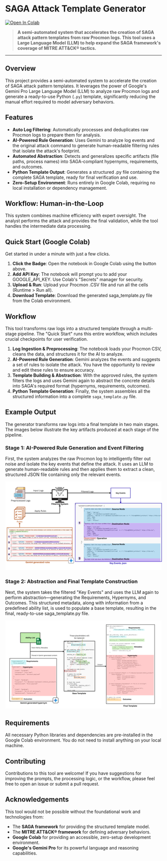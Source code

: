 # SAGA Attack Template Generator

[![Open In Colab](https://colab.research.google.com/assets/colab-badge.svg)](https://colab.research.google.com/drive/1VqbcwkTl63KBENlrkie8QyaCDhSyWWpc)

> **A semi-automated system that accelerates the creation of SAGA attack pattern templates from raw Procmon logs. This tool uses a Large Language Model (LLM) to help expand the SAGA framework's coverage of MITRE ATT&CK® tactics.**

---

## Overview
This project provides a semi-automated system to accelerate the creation of SAGA attack pattern templates. It leverages the power of Google's Gemini Pro Large Language Model (LLM) to analyze raw Procmon logs and generate a ready-to-use Python (`.py`) template, significantly reducing the manual effort required to model adversary behaviors.

## Features
- **Auto Log Filtering**: Automatically processes and deduplicates raw Procmon logs to prepare them for analysis.
- **AI-Powered Rule Generation**: Uses Gemini to analyze log events and the original attack command to generate human-readable filtering rules that isolate the attack's footprint.
- **Automated Abstraction**: Detects and generalizes specific artifacts (file paths, process names) into SAGA-compliant hypernyms, requirements, and outcomes.
- **Python Template Output**: Generates a structured .py file containing the complete SAGA template, ready for final verification and use.
- **Zero-Setup Environment**: Runs entirely in Google Colab, requiring no local installation or dependency management.

## Workflow: Human-in-the-Loop
This system combines machine efficiency with expert oversight. The analyst performs the attack and provides the final validation, while the tool handles the intermediate data processing.


## Quick Start (Google Colab)
Get started in under a minute with just a few clicks.

1. **Click the Badge**: Open the notebook in Google Colab using the button above.
2. **Add API Key**: The notebook will prompt you to add your GOOGLE_API_KEY. Use Colab's "Secrets" manager for security.
3. **Upload & Run**: Upload your Procmon .CSV file and run all the cells (Runtime > Run all).
4. **Download Template**: Download the generated saga_template.py file from the Colab environment.

## Workflow
This tool transforms raw logs into a structured template through a multi-stage pipeline. The "Quick Start" runs this entire workflow, which includes crucial checkpoints for user verification.

1. **Log Ingestion & Preprocessing**: The notebook loads your Procmon CSV, cleans the data, and structures it for the AI to analyze.
2. **AI-Powered Rule Generation**: Gemini analyzes the events and suggests a set of rules to isolate the attack. You have the opportunity to review and edit these rules to ensure accuracy.
3. **Template Building & Abstraction**: With the approved rules, the system filters the logs and uses Gemini again to abstract the concrete details into SAGA's required format (hypernyms, requirements, outcomes).
4. **Python Template Generation**: Finally, the system assembles all the structured information into a complete `saga_template.py` file.

## Example Output
The generator transforms raw logs into a final template in two main stages. The images below illustrate the key artifacts produced at each stage of the pipeline.
### Stage 1: AI-Powered Rule Generation and Event Filtering
First, the system analyzes the raw Procmon log to intelligently filter out noise and isolate the key events that define the attack. It uses an LLM to generate human-readable rules and then applies them to extract a clean, structured JSON file containing only the relevant events.

![RuleGeneration&EventFiltering Diagram](./img/RuleGenerationAndEventFiltering.png)

### Stage 2: Abstraction and Final Template Construction
Next, the system takes the filtered "Key Events" and uses the LLM again to perform abstraction—generating the Requirements, Hypernyms, and Outcomes. This structured metadata, along with information from a predefined ability list, is used to populate a base template, resulting in the final, ready-to-use saga_template.py file.

![HypernymGeneration&TemplateConstruction Diagram](./img/HypernymGenerationAndTemplateConstruction.png)


## Requirements
All necessary Python libraries and dependencies are pre-installed in the Google Colab environment. You do not need to install anything on your local machine.

## Contributing
Contributions to this tool are welcome! If you have suggestions for improving the prompts, the processing logic, or the workflow, please feel free to open an issue or submit a pull request.

## Acknowledgements
This tool would not be possible without the foundational work and technologies from:
- The **SAGA framework** for providing the structured template model.
- The **MITRE ATT&CK® framework** for defining adversary behaviors.
- **Google Colab** for providing an accessible, zero-setup development environment.
- **Google's Gemini Pro** for its powerful language and reasoning capabilities.
